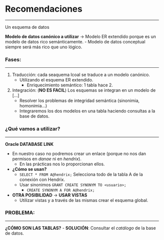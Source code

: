 # Recomendaciones
---
Un esquema de datos

**Modelo de datos canónico a utilizar** -> Modelo ER extendido porque es un modelo de datos rico semánticamente.
	- Modelo de datos conceptual siempre será más rico que uno lógico.

### Fases:
---
1. Traducción: cada seaquema lcoal se traduce a un modelo canónico.
	- Utilizando el esquema ER extendido.
		- Enriquecimiento semántico: 1 tabla hace 2.
2. Integración: (**NO ES FACIL**) Los esquemas se integran en un modelo de  [...]
	- Resolver los problemas de integridad semántica (sinonimia, homonimia...)
	- Integraremos los dos modelos en una tabla haciendo consultas a la base de datos.

### ¿Qué vamos a utilizar?
---
**Oracle DATABASE LINK**
- En nuestro caso no podremos crear un enlace (porque no nos dan permisos en _danae_ ni en _hendrix_).
	- En las prácticas nos lo proporcionan ellos.
- **¿Cómo se usan?**
	- `SELECT * FROM A@hendrix;` Selecciona todo de la tabla A de la conexión con Hendrix.
	- Usar sinonimos `GRANT CREATE SYNONYM TO <usuario>;`
		- `CREATE SYNONYM A FOR A@hendrix;`
- **OTRA POSIBILIDAD** -> **USAR VISTAS**
	- Utilizar vistas y a través de las mismas crear el esquema global.

### PROBLEMA:
---
**¿CÓMO SON LAS TABLAS?**
	- **SOLUCIÓN**: Consultar el _catálogo_ de la base de datos.
